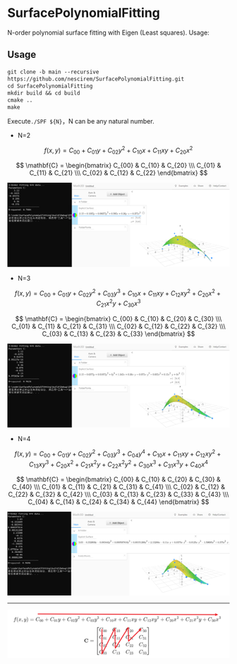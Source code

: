 # SurfacePolynomialFitting
N-order polynomial surface fitting with Eigen (Least squares). Usage: 

## Usage

```
git clone -b main --recursive https://github.com/nescirem/SurfacePolynomialFitting.git 
cd SurfacePolynomialFitting
mkdir build && cd build
cmake ..
make
```

Execute`./SPF ${N}`，N can be any natural number.

* N=2

$$
f(x,y) = C_{00}+C_{01}y+C_{02}y^2+C_{10}x+C_{11}xy+C_{20}x^2
$$

$$
\mathbf{C} = \begin{bmatrix} C_{00} & C_{10} & C_{20} \\\ C_{01} & C_{11} & C_{21} \\\ C_{02} & C_{12} & C_{22} \end{bmatrix}
$$

![image-20231209230316793](media/image-20231209230316793.png)

* N=3

$$
f(x,y) = C_{00}+C_{01}y+C_{02}y^2+C_{03}y^3+C_{10}x+C_{11}xy+C_{12}xy^2+C_{20}x^2+C_{21}x^2y+C_{30}x^3
$$

$$
\mathbf{C} = \begin{bmatrix} C_{00} & C_{10} & C_{20} & C_{30} \\\ C_{01} & C_{11} & C_{21} & C_{31} \\\ C_{02} & C_{12} & C_{22} & C_{32} \\\ C_{03} & C_{13} & C_{23} & C_{33} \end{bmatrix}
$$

![image-20231209231735500](media/image-20231209231735500.png)

* N=4

$$
f(x,y) = C_{00}+C_{01}y+C_{02}y^2+C_{03}y^3+C_{04}y^4+C_{10}x+C_{11}xy+C_{12}xy^2+C_{13}xy^3+C_{20}x^2+C_{21}x^2y+C_{22}x^2y^2+C_{30}x^3+C_{31}x^3y+C_{40}x^4
$$

$$
\mathbf{C} = \begin{bmatrix} C_{00} & C_{10} & C_{20} & C_{30} & C_{40} \\\ C_{01} & C_{11} & C_{21} & C_{31} & C_{41} \\\ C_{02} & C_{12} & C_{22} & C_{32} & C_{42} \\\ C_{03} & C_{13} & C_{23} & C_{33} & C_{43} \\\ C_{04} & C_{14} & C_{24} & C_{34} & C_{44} \end{bmatrix}
$$

![image-20231210003916311](media/image-20231210003916311.png)

---------------

![image-20231209232155304](media/image-20231209232155304.png)

